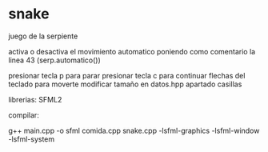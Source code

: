 # snake

juego de la serpiente

activa o desactiva el movimiento automatico poniendo como comentario la linea 43 (serp.automatico())

presionar tecla p para parar
presionar tecla c para continuar
flechas del teclado para moverte
modificar tamaño en datos.hpp apartado casillas

librerias:
  SFML2
  
compilar:
  
g++ main.cpp -o sfml comida.cpp snake.cpp -lsfml-graphics -lsfml-window -lsfml-system
